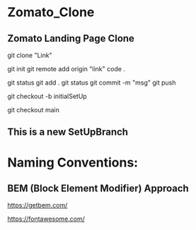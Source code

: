 # Zomato_Clone

## Zomato Landing Page Clone

<!-- downloading the repo or project from the git -->

git clone "Link"

<!-- offline editors (its only for 1st tym)-->

git init
git remote add origin "link"
code .

<!-- offline n online editors -->

git status
git add .
git status
git commit -m "msg"
git push

<!-- to create a branch -->

git checkout -b initialSetUp

<!-- Switching Branch -->

git checkout main

## This is a new SetUpBranch

# Naming Conventions:

## BEM (Block Element Modifier) Approach

https://getbem.com/

https://fontawesome.com/
